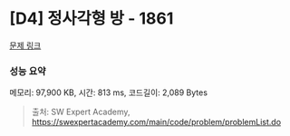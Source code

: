 # [D4] 정사각형 방 - 1861 

[문제 링크](https://swexpertacademy.com/main/code/problem/problemDetail.do?contestProbId=AV5LtJYKDzsDFAXc) 

### 성능 요약

메모리: 97,900 KB, 시간: 813 ms, 코드길이: 2,089 Bytes



> 출처: SW Expert Academy, https://swexpertacademy.com/main/code/problem/problemList.do